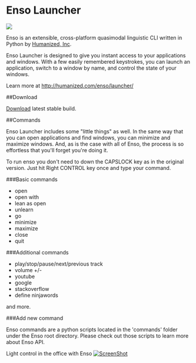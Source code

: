 # Enso Launcher

<img src="https://raw.github.com/tartakynov/enso/md-resources/screen.PNG" />

Enso is an extensible, cross-platform quasimodal linguistic CLI written in Python by [Humanized, Inc](http://www.humanized.com). 

Enso Launcher is designed to give you instant access to your applications and windows. With a few easily remembered keystrokes, you can launch an application, switch to a window by name, and control the state of your windows.

Learn more at http://humanized.com/enso/launcher/

##Download

[Download](https://bitbucket.org/tartakynov/enso/downloads/EnsoCommunitySetup.exe) latest stable build.

##Commands

Enso Launcher includes some "little things" as well. In the same way that you can open applications and find windows, you can minimize and maximize windows. And, as is the case with all of Enso, the process is so effortless that you'll forget you're doing it.

To run enso you don't need to down the CAPSLOCK key as in the original version.  Just hit Right CONTROL key once and type your command.

###Basic commands

* open
* open with
* lean as open
* unlearn
* go
* minimize
* maximize
* close 
* quit

###Additional commands

* play/stop/pause/next/previous track
* volume +/-
* youtube
* google
* stackoverflow
* define ninjawords

and more.

###Add new command

Enso commands are a python scripts located in the 'commands' folder under the Enso root directory. Please check out those scripts to learn more about Enso API.

Light control in the office with Enso
[![ScreenShot](https://raw.github.com/tartakynov/enso/md-resources/enso-light-youtube.PNG)](http://www.youtube.com/watch?v=yU_ENetpz_I)
